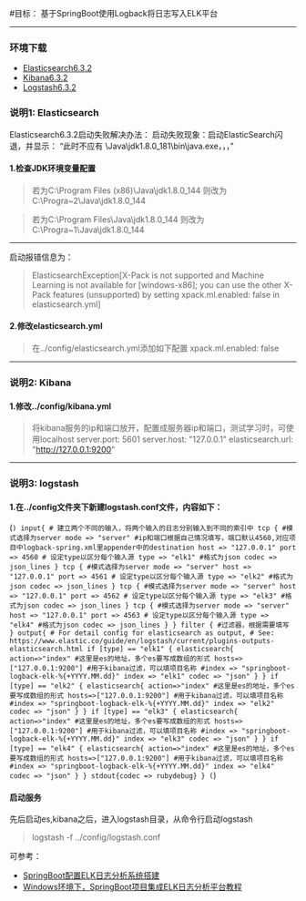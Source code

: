 #目标： 基于SpringBoot使用Logback将日志写入ELK平台

---
### 环境下载

* [Elasticsearch6.3.2](https://www.elastic.co/cn/downloads/past-releases/elasticsearch-6-3-2)
* [Kibana6.3.2](https://www.elastic.co/cn/downloads/past-releases/kibana-6-3-2)
* [Logstash6.3.2](https://www.elastic.co/cn/downloads/past-releases/logstash-6-3-2)

### 说明1: Elasticsearch
Elasticsearch6.3.2启动失败解决办法：
启动失败现象：启动ElasticSearch闪退，并显示： “此时不应有 \Java\jdk1.8.0_181\bin\java.exe，，，”
#### 1.检查JDK环境变量配置
> 若为C:\Program Files (x86)\Java\jdk1.8.0_144
> 则改为
> C:\Progra~2\Java\jdk1.8.0_144

> 若为C:\Program Files\Java\jdk1.8.0_144
> 则改为
> C:\Progra~1\Java\jdk1.8.0_144
---
启动报错信息为：
>ElasticsearchException[X-Pack is not supported and Machine Learning is not available for [windows-x86]; you can use the other X-Pack features (unsupported) by setting xpack.ml.enabled: false in elasticsearch.yml]
#### 2.修改elasticsearch.yml
> 在../config/elasticsearch.yml添加如下配置
> xpack.ml.enabled: false
---
### 说明2: Kibana
#### 1.修改../config/kibana.yml
> 将kibana服务的ip和端口放开，配置成服务器ip和端口，测试学习时，可使用localhost
> server.port: 5601
> server.host: "127.0.0.1"
> elasticsearch.url: "http://127.0.0.1:9200"
---
### 说明3: logstash
#### 1.在../config文件夹下新建logstash.conf文件，内容如下：
(```)
    input{
    	# 建立两个不同的输入，将两个输入的日志分别输入到不同的索引中
    	tcp {
    		#模式选择为server
    		mode => "server"
    		#ip和端口根据自己情况填写，端口默认4560,对应项目中logback-spring.xml里appender中的destination
    		host => "127.0.0.1"
    		port => 4560
    		# 设定type以区分每个输入源
    		type => "elk1"
    		#格式为json
    		codec => json_lines
    	}
    	tcp {
    		#模式选择为server
    		mode => "server"
    		host => "127.0.0.1"
    		port => 4561
    		# 设定type以区分每个输入源
    		type => "elk2"
    		#格式为json
    		codec => json_lines
    	}
    	tcp {
    		#模式选择为server
    		mode => "server"
    		host => "127.0.0.1"
    		port => 4562
    		# 设定type以区分每个输入源
    		type => "elk3"
    		#格式为json
    		codec => json_lines
    	}
    	tcp {
    		#模式选择为server
    		mode => "server"
    		host => "127.0.0.1"
    		port => 4563
    		# 设定type以区分每个输入源
    		type => "elk4"
    		#格式为json
    		codec => json_lines
    	}
    }
    filter {
      #过滤器，根据需要填写
    }
    output{
    	# For detail config for elasticsearch as output,
      	# See: https://www.elastic.co/guide/en/logstash/current/plugins-outputs-elasticsearch.html
      	if [type] == "elk1" {
    		elasticsearch{
    			action=>"index"
    			#这里是es的地址，多个es要写成数组的形式
    			hosts=>["127.0.0.1:9200"]
    			#用于kibana过滤，可以填项目名称
    			#index => "springboot-logback-elk-%{+YYYY.MM.dd}"
    			index => "elk1"
    			codec => "json"
    		}
    	}
    	if [type] == "elk2" {
    		elasticsearch{
    			action=>"index"
    			#这里是es的地址，多个es要写成数组的形式
    			hosts=>["127.0.0.1:9200"]
    			#用于kibana过滤，可以填项目名称
    			#index => "springboot-logback-elk-%{+YYYY.MM.dd}"
    			index => "elk2"
    			codec => "json"
    		}
    	}
    	if [type] == "elk3" {
    		elasticsearch{
    			action=>"index"
    			#这里是es的地址，多个es要写成数组的形式
    			hosts=>["127.0.0.1:9200"]
    			#用于kibana过滤，可以填项目名称
    			#index => "springboot-logback-elk-%{+YYYY.MM.dd}"
    			index => "elk3"
    			codec => "json"
    		}
    	}
    	if [type] == "elk4" {
    		elasticsearch{
    			action=>"index"
    			#这里是es的地址，多个es要写成数组的形式
    			hosts=>["127.0.0.1:9200"]
    			#用于kibana过滤，可以填项目名称
    			#index => "springboot-logback-elk-%{+YYYY.MM.dd}"
    			index => "elk4"
    			codec => "json"
    		}
    	}
    	stdout{codec => rubydebug}
    }
(```)


#### 启动服务
先后启动es,kibana之后，进入logstash目录，从命令行启动logstash
> logstash -f ../config/logstash.conf

可参考：
* [SpringBoot配置ELK日志分析系统搭建](https://blog.csdn.net/weixin_43184769/article/details/84971532?utm_medium=distribute.pc_relevant.none-task-blog-2%7Edefault%7EBlogCommendFromMachineLearnPai2%7Edefault-1.control&dist_request_id=1619575962823_09915&depth_1-utm_source=distribute.pc_relevant.none-task-blog-2%7Edefault%7EBlogCommendFromMachineLearnPai2%7Edefault-1.control)
* [Windows环境下，SpringBoot项目集成ELK日志分析平台教程](https://blog.csdn.net/qq_37200262/article/details/114005281)

